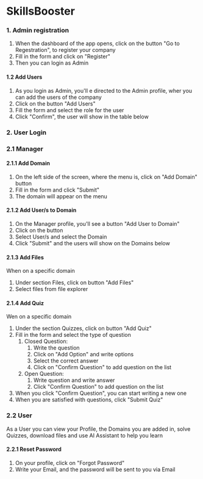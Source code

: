 # SkillsBooster
### 1. Admin registration
   1. When the dashboard of the app opens, click on the button "Go to Regestration", to register your company
   2. Fill in the form and click on "Register"
   3. Then you can login as Admin

#### 1.2 Add Users
1. As you login as Admin, you'll e directed to the Admin profile, wher you can add the users of the company
2. Click on the button "Add Users"
3. Fill the form and select the role for the user
4. Click "Confirm", the user will show in the table below

### 2. User Login
### 2.1 Manager
#### 2.1.1 Add Domain
1. On the left side of the screen, where the menu is, click on "Add Domain" button
2. Fill in the form and click "Submit"
3. The domain will appear on the menu

#### 2.1.2 Add User/s to Domain
1. On the Manager profile, you'll see a button "Add User to Domain"
2. Click on the button
3. Select User/s and select the Domain
4. Click "Submit" and the users will show on the Domains below

#### 2.1.3 Add Files
When on a specific domain
1. Under section Files, click on button "Add Files"
2. Select files from file explorer

#### 2.1.4 Add Quiz
Wen on a specific domain
1. Under the section Quizzes, click on button "Add Quiz"
2. Fill in the form and select the type of question 
   1. Closed Question: 
      1. Write the question 
      2. Click on "Add Option" and write options
      3. Select the correct answer
      4. Click on "Confirm Question" to add question on the list
   2. Open Question: 
      1. Write question and write answer
      2. Click "Confirm Question" to add question on the list
3. When you click "Confirm Question", you can start writing a new one
4. When you are satisfied with questions, click "Submit Quiz"
### 2.2 User
As a User you can view your Profile, the Domains you are added in, solve Quizzes, download files and use AI Assistant to help you learn

#### 2.2.1 Reset Password
1. On your profile, click on "Forgot Password"
2. Write your Email, and the password will be sent to you via Email

